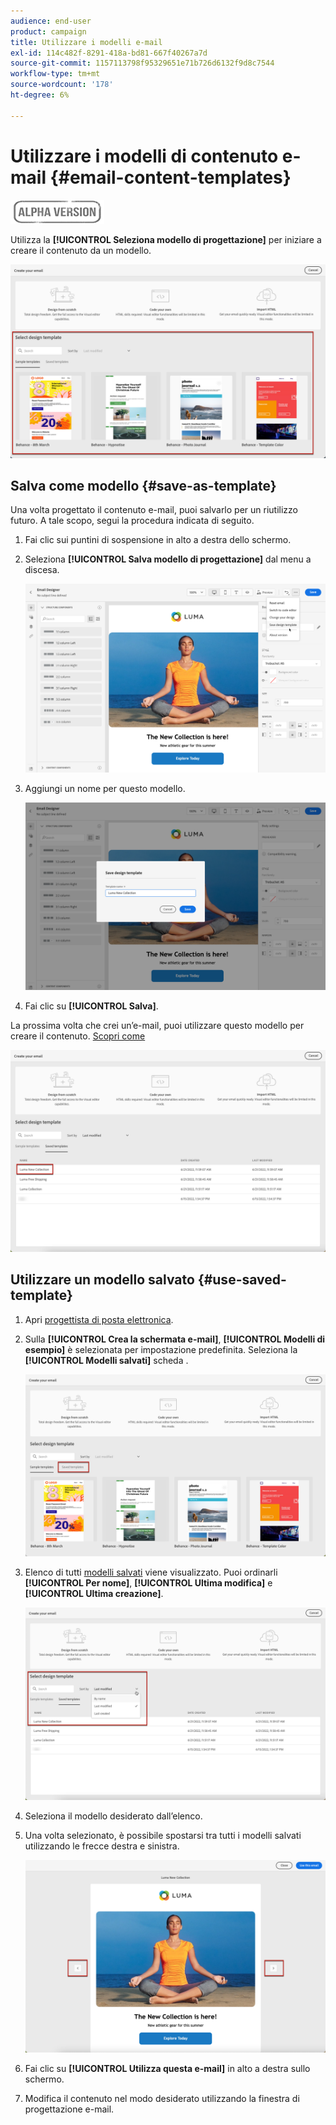 ```yaml
---
audience: end-user
product: campaign
title: Utilizzare i modelli e-mail
exl-id: 114c482f-8291-418a-bd81-667f40267a7d
source-git-commit: 1157113798f95329651e71b726d6132f9d8c7544
workflow-type: tm+mt
source-wordcount: '178'
ht-degree: 6%

---
```


# Utilizzare i modelli di contenuto e-mail {#email-content-templates}

![](../assets/do-not-localize/badge.png)

Utilizza la **[!UICONTROL Seleziona modello di progettazione]** per iniziare a creare il contenuto da un modello.

![](assets/email_designer-templates.png)

## Salva come modello {#save-as-template}

Una volta progettato il contenuto e-mail, puoi salvarlo per un riutilizzo futuro. A tale scopo, segui la procedura indicata di seguito.

1. Fai clic sui puntini di sospensione in alto a destra dello schermo.

1. Seleziona **[!UICONTROL Salva modello di progettazione]** dal menu a discesa.

   ![](assets/email_designer-save-template.png)

1. Aggiungi un nome per questo modello.

   ![](assets/email_designer-template-name.png)

1. Fai clic su **[!UICONTROL Salva]**.

La prossima volta che crei un’e-mail, puoi utilizzare questo modello per creare il contenuto. [Scopri come](#use-saved-template)

![](assets/email_designer-saved-template.png)

## Utilizzare un modello salvato {#use-saved-template}

1. Apri [progettista di posta elettronica](create-email-content.md).

1. Sulla **[!UICONTROL Crea la schermata e-mail]**, **[!UICONTROL Modelli di esempio]** è selezionata per impostazione predefinita. Seleziona la **[!UICONTROL Modelli salvati]** scheda .

   ![](assets/email_designer-saved-templates-tab.png)

1. Elenco di tutti [modelli salvati](#save-as-template) viene visualizzato. Puoi ordinarli **[!UICONTROL Per nome]**, **[!UICONTROL Ultima modifica]** e **[!UICONTROL Ultima creazione]**.

   ![](assets/email_designer-saved-templates.png)

1. Seleziona il modello desiderato dall’elenco.

1. Una volta selezionato, è possibile spostarsi tra tutti i modelli salvati utilizzando le frecce destra e sinistra.

   ![](assets/email_designer-saved-templates-navigate.png)

1. Fai clic su **[!UICONTROL Utilizza questa e-mail]** in alto a destra sullo schermo.

1. Modifica il contenuto nel modo desiderato utilizzando la finestra di progettazione e-mail.
